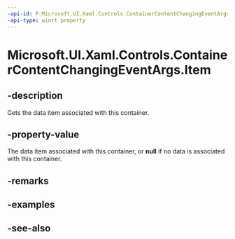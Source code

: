 ```yaml
---
-api-id: P:Microsoft.UI.Xaml.Controls.ContainerContentChangingEventArgs.Item
-api-type: winrt property
---
```


<!-- Property syntax
public object Item { get; }
-->

# Microsoft.UI.Xaml.Controls.ContainerContentChangingEventArgs.Item

## -description
Gets the data item associated with this container.

## -property-value
The data item associated with this container, or **null** if no data is associated with this container.

## -remarks

## -examples

## -see-also
